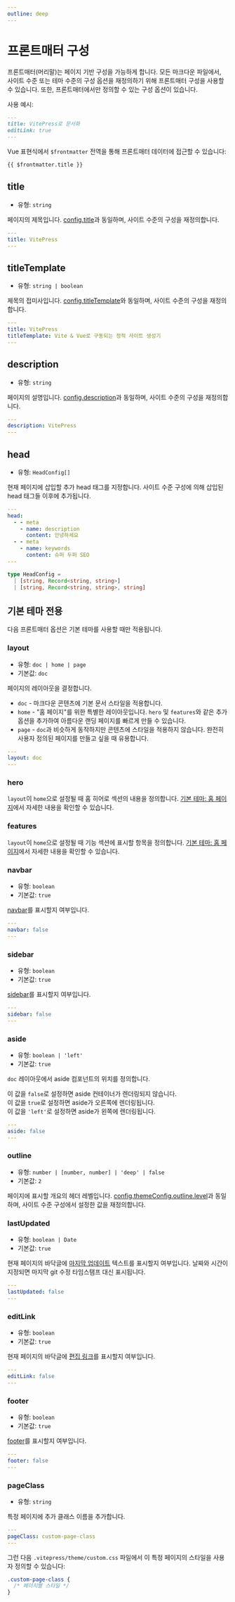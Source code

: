 ```yaml
---
outline: deep
---
```


# 프론트매터 구성

프론트매터(머리말)는 페이지 기반 구성을 가능하게 합니다. 모든 마크다운 파일에서, 사이트 수준 또는 테마 수준의 구성 옵션을 재정의하기 위해 프론트매터 구성을 사용할 수 있습니다. 또한, 프론트매터에서만 정의할 수 있는 구성 옵션이 있습니다.

사용 예시:

```md
---
title: VitePress로 문서화
editLink: true
---
```

Vue 표현식에서 `$frontmatter` 전역을 통해 프론트매터 데이터에 접근할 수 있습니다:

```md
{{ $frontmatter.title }}
```

## title

- 유형: `string`

페이지의 제목입니다. [config.title](./site-config#title)과 동일하며, 사이트 수준의 구성을 재정의합니다.

```yaml
---
title: VitePress
---
```

## titleTemplate

- 유형: `string | boolean`

제목의 접미사입니다. [config.titleTemplate](./site-config#titletemplate)와 동일하며, 사이트 수준의 구성을 재정의합니다.

```yaml
---
title: VitePress
titleTemplate: Vite & Vue로 구동되는 정적 사이트 생성기
---
```

## description

- 유형: `string`

페이지의 설명입니다. [config.description](./site-config#description)과 동일하며, 사이트 수준의 구성을 재정의합니다.

```yaml
---
description: VitePress
---
```

## head

- 유형: `HeadConfig[]`

현재 페이지에 삽입할 추가 head 태그를 지정합니다. 사이트 수준 구성에 의해 삽입된 head 태그들 이후에 추가됩니다.

```yaml
---
head:
  - - meta
    - name: description
      content: 안녕하세요
  - - meta
    - name: keywords
      content: 슈퍼 두퍼 SEO
---
```

```ts
type HeadConfig =
  | [string, Record<string, string>]
  | [string, Record<string, string>, string]
```

## 기본 테마 전용

다음 프론트매터 옵션은 기본 테마를 사용할 때만 적용됩니다.

### layout

- 유형: `doc | home | page`
- 기본값: `doc`

페이지의 레이아웃을 결정합니다.

- `doc` - 마크다운 콘텐츠에 기본 문서 스타일을 적용합니다.
- `home` - "홈 페이지"를 위한 특별한 레이아웃입니다. `hero` 및 `features`와 같은 추가 옵션을 추가하여 아름다운 랜딩 페이지를 빠르게 만들 수 있습니다.
- `page` - `doc`과 비슷하게 동작하지만 콘텐츠에 스타일을 적용하지 않습니다. 완전히 사용자 정의된 페이지를 만들고 싶을 때 유용합니다.

```yaml
---
layout: doc
---
```

### hero <Badge type="info" text="홈 페이지 전용" />

`layout`이 `home`으로 설정될 때 홈 히어로 섹션의 내용을 정의합니다. [기본 테마: 홈 페이지](./default-theme-home-page)에서 자세한 내용을 확인할 수 있습니다.

### features <Badge type="info" text="홈 페이지 전용" />

`layout`이 `home`으로 설정될 때 기능 섹션에 표시할 항목을 정의합니다. [기본 테마: 홈 페이지](./default-theme-home-page)에서 자세한 내용을 확인할 수 있습니다.

### navbar

- 유형: `boolean`
- 기본값: `true`

[navbar](./default-theme-nav)를 표시할지 여부입니다.

```yaml
---
navbar: false
---
```

### sidebar

- 유형: `boolean`
- 기본값: `true`

[sidebar](./default-theme-sidebar)를 표시할지 여부입니다.

```yaml
---
sidebar: false
---
```

### aside

- 유형: `boolean | 'left'`
- 기본값: `true`

`doc` 레이아웃에서 aside 컴포넌트의 위치를 정의합니다.

이 값을 `false`로 설정하면 aside 컨테이너가 렌더링되지 않습니다.\
이 값을 `true`로 설정하면 aside가 오른쪽에 렌더링됩니다.\
이 값을 `'left'`로 설정하면 aside가 왼쪽에 렌더링됩니다.

```yaml
---
aside: false
---
```

### outline

- 유형: `number | [number, number] | 'deep' | false`
- 기본값: `2`

페이지에 표시할 개요의 헤더 레벨입니다. [config.themeConfig.outline.level](./default-theme-config#outline)과 동일하며, 사이트 수준 구성에서 설정한 값을 재정의합니다.

### lastUpdated

- 유형: `boolean | Date`
- 기본값: `true`

현재 페이지의 바닥글에 [마지막 업데이트](./default-theme-last-updated) 텍스트를 표시할지 여부입니다. 날짜와 시간이 지정되면 마지막 git 수정 타임스탬프 대신 표시됩니다.

```yaml
---
lastUpdated: false
---
```

### editLink

- 유형: `boolean`
- 기본값: `true`

현재 페이지의 바닥글에 [편집 링크](./default-theme-edit-link)를 표시할지 여부입니다.

```yaml
---
editLink: false
---
```

### footer

- 유형: `boolean`
- 기본값: `true`

[footer](./default-theme-footer)를 표시할지 여부입니다.

```yaml
---
footer: false
---
```

### pageClass

- 유형: `string`

특정 페이지에 추가 클래스 이름을 추가합니다.

```yaml
---
pageClass: custom-page-class
---
```

그런 다음 `.vitepress/theme/custom.css` 파일에서 이 특정 페이지의 스타일을 사용자 정의할 수 있습니다:

```css
.custom-page-class {
  /* 페이지별 스타일 */
}
```
